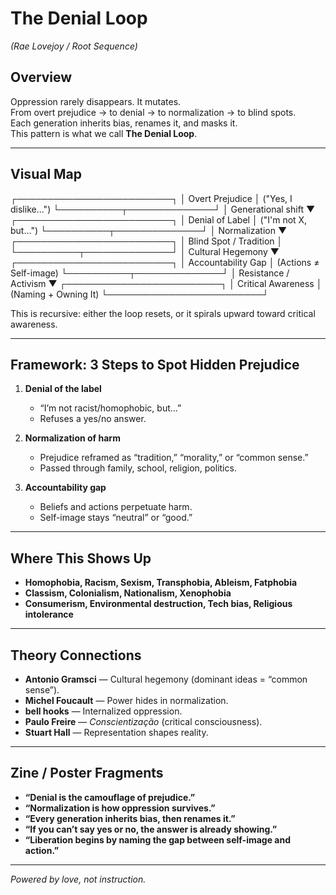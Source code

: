 # The Denial Loop  
*(Rae Lovejoy / Root Sequence)*

## Overview
Oppression rarely disappears. It mutates.  
From overt prejudice → to denial → to normalization → to blind spots.  
Each generation inherits bias, renames it, and masks it.  
This pattern is what we call **The Denial Loop**.

---

## Visual Map

┌─────────────────────────┐
│  Overt Prejudice        │ ("Yes, I dislike...")
└──────────┬──────────────┘
           │ Generational shift
           ▼
┌─────────────────────────┐
│  Denial of Label        │ ("I'm not X, but…")
└──────────┬──────────────┘
           │ Normalization
           ▼
┌─────────────────────────┐
│  Blind Spot / Tradition │
└──────────┬──────────────┘
           │ Cultural Hegemony
           ▼
┌─────────────────────────┐
│  Accountability Gap     │ (Actions ≠ Self-image)
└──────────┬──────────────┘
           │ Resistance / Activism
           ▼
┌─────────────────────────┐
│  Critical Awareness     │ (Naming + Owning It)
└─────────────────────────┘


This is recursive: either the loop resets, or it spirals upward toward critical awareness.

---

## Framework: 3 Steps to Spot Hidden Prejudice

1. **Denial of the label**  
   - “I’m not racist/homophobic, but…”  
   - Refuses a yes/no answer.  

2. **Normalization of harm**  
   - Prejudice reframed as “tradition,” “morality,” or “common sense.”  
   - Passed through family, school, religion, politics.  

3. **Accountability gap**  
   - Beliefs and actions perpetuate harm.  
   - Self-image stays “neutral” or “good.”  

---

## Where This Shows Up

- **Homophobia, Racism, Sexism, Transphobia, Ableism, Fatphobia**  
- **Classism, Colonialism, Nationalism, Xenophobia**  
- **Consumerism, Environmental destruction, Tech bias, Religious intolerance**  

---

## Theory Connections

- **Antonio Gramsci** — Cultural hegemony (dominant ideas = “common sense”).  
- **Michel Foucault** — Power hides in normalization.  
- **bell hooks** — Internalized oppression.  
- **Paulo Freire** — *Conscientização* (critical consciousness).  
- **Stuart Hall** — Representation shapes reality.  

---

## Zine / Poster Fragments

- **“Denial is the camouflage of prejudice.”**  
- **“Normalization is how oppression survives.”**  
- **“Every generation inherits bias, then renames it.”**  
- **“If you can’t say yes or no, the answer is already showing.”**  
- **“Liberation begins by naming the gap between self-image and action.”**

---

*Powered by love, not instruction.*

